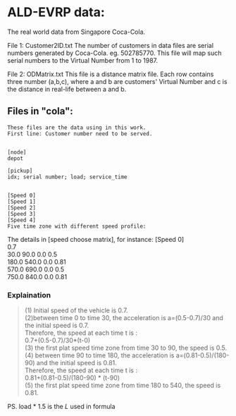 # ALD-EVRP data:
The real world data from Singapore Coca-Cola.

File 1: Customer2ID.txt
  The number of customers in data files are serial numbers generated by Coca-Cola. eg. 502785770.
  This file will map such serial numbers to the Virtual Number from 1 to 1987.
  
File 2: ODMatrix.txt
  This file is a distance matrix file. 
  Each row contains three number (a,b,c), where a and b are customers' Virtual Number and 
  c is the distance in real-life between a and b.
  
## Files in "cola":
    These files are the data using in this work.
    First line: Customer number need to be served.
    
    
    [node]
    depot
    
    [pickup]
    idx; serial number; load; service_time
    
    
    [Speed 0]
    [Speed 1]
    [Speed 2]
    [Speed 3]
    [Speed 4]
    Five time zone with different speed profile: 
    
The details in    [speed choose matrix], for instance:
[Speed 0] <br>
0.7<br>
30.0   90.0 0.0 0.5<br>
180.0  540.0 0.0 0.81<br>
570.0 690.0 0.0 0.5<br>
750.0 840.0 0.0 0.81<br>

### Explaination
>(1) Initial speed of the vehicle is 0.7.<br>
(2)between time 0 to time 30, the acceleration is a=(0.5-0.7)/30 and the initial speed is 0.7. <br>
 Therefore, the speed at each time t is :<br>
 0.7+(0.5-0.7)/30*(t-0)<br>
(3) the first plat speed time zone from time 30 to 90, the speed is 0.5. <br>
(4) between time 90 to time 180, the acceleration is a=(0.81-0.5)/(180-90) and the initial speed is 0.81. <br>
   Therefore, the speed at each time t is :<br>
    0.81+(0.81-0.5)/(180-90) * (t-90)<br>
 (5) the first plat speed time zone from time 180 to 540, the speed is 0.81. <br>


PS. load * 1.5 is the $L$ used in formula
    
